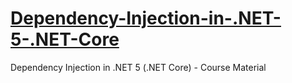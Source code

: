 # [Dependency-Injection-in-.NET-5-.NET-Core](https://www.udemy.com/course/dependency-injection-in-net-5-net-core)

Dependency Injection in .NET 5 (.NET Core) - Course Material
